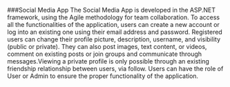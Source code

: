###Social Media App
The Social Media App is developed in the ASP.NET framework, using the Agile methodology for team collaboration. To access all the functionalities of the application, users can create a new account or log into an existing one using their email address and password. Registered users can change their profile picture, description, username, and visibility (public or private). They can also post images, text content, or videos, comment on existing posts or join groups and communicate through messages.Viewing a private profile is only possible through an existing friendship relationship between users, via follow. Users can have the role of User or Admin to ensure the proper functionality of the application.
